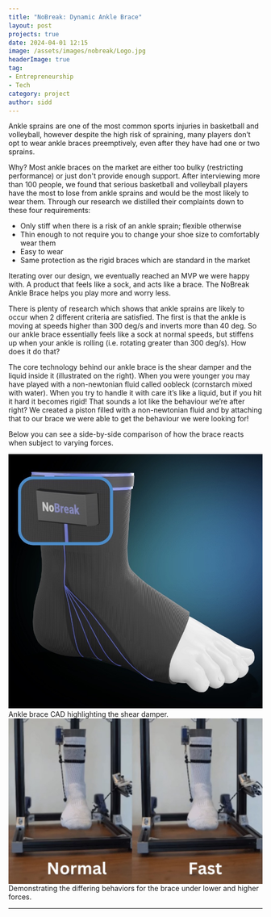 ```yaml
---
title: "NoBreak: Dynamic Ankle Brace"
layout: post
projects: true
date: 2024-04-01 12:15
image: /assets/images/nobreak/Logo.jpg
headerImage: true
tag:
- Entrepreneurship
- Tech
category: project
author: sidd
---
```

Ankle sprains are one of the most common sports injuries in basketball and volleyball, however despite the high risk of spraining, many players don’t opt to wear ankle braces preemptively, even after they have had one or two sprains. 

Why? Most ankle braces on the market are either too bulky (restricting performance) or just don't provide enough support. After interviewing more than 100 people, we found that serious basketball and volleyball players have the most to lose from ankle sprains and would be the most likely to wear them. Through our research we distilled their complaints down to these four requirements:
- Only stiff when there is a risk of an ankle sprain; flexible otherwise
- Thin enough to not require you to change your shoe size to comfortably wear them 
- Easy to wear
- Same protection as the rigid braces which are standard in the market

Iterating over our design, we eventually reached an MVP we were happy with. A product that feels like a sock, and acts like a brace. The NoBreak Ankle Brace helps you play more and worry less.


<div class="side-by-side">
    <div class="toleft">
        <p>There is plenty of research which shows that ankle sprains are likely to occur when 2 different criteria are satisfied. The first is that the ankle is moving at speeds higher than 300 deg/s and inverts more than 40 deg. So our ankle brace essentially feels like a sock at normal speeds, but stiffens up when your ankle is rolling (i.e. rotating greater than 300 deg/s). How does it do that?</p>
        <p>The core technology behind our ankle brace is the shear damper and the liquid inside it (illustrated on the right). When you were younger you may have played with a non-newtonian fluid called oobleck (cornstarch mixed with water). When you try to handle it with care it’s like a liquid, but if you hit it hard it becomes rigid! That sounds a lot like the behaviour we’re after right? We created a piston filled with a non-newtonian fluid and by attaching that to our brace we were able to get the behaviour we were looking for!</p>
        <p>Below you can see a side-by-side comparison of how the brace reacts when subject to varying forces.</p>
    </div>
    <div class="toright">
        <img class="image" src="/assets/images/nobreak/CAD.jpg" alt="Alt Text">
        <figcaption class="caption">Ankle brace CAD highlighting the shear damper.</figcaption>
    </div>
</div>

<div>
    <img class="image" style = "max-height: 50vh; margin-left: auto;margin-right: auto;display: block;" src="/assets/images/nobreak/side_by_side.jpg" alt="Alt Text">
    <figcaption class="caption">Demonstrating the differing behaviors for the brace under lower and higher forces.</figcaption>
</div>

---



